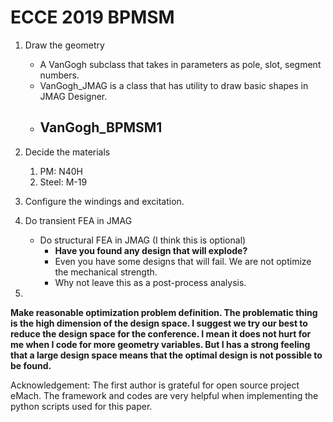 # ECCE 2019 BPMSM

1. Draw the geometry

    - A VanGogh subclass that takes in parameters as pole, slot, segment numbers.
    - VanGogh_JMAG is a class that has utility to draw basic shapes in JMAG Designer.
    - VanGogh_BPMSM1
        - 

2. Decide the materials

    1. PM: N40H
    2. Steel: M-19

3. Configure the windings and excitation.

4. Do transient FEA in JMAG

    - Do structural FEA in JMAG (I think this is optional)
        - **Have you found any design that will explode?**
        - Even you have some designs that will fail. We are not optimize the mechanical strength.
        - Why not leave this as a post-process analysis.

5. 

    
   
   

**Make reasonable optimization problem definition. The problematic thing is the high dimension of the design space. I suggest we try our best to reduce the design space for the conference. I mean it does not hurt for me when I code for more geometry variables. But I has a strong feeling that a large design space means that the optimal design is not possible to be found.**























Acknowledgement: The first author is grateful for open source project eMach. The framework and codes are very helpful when implementing the python scripts used for this paper.



